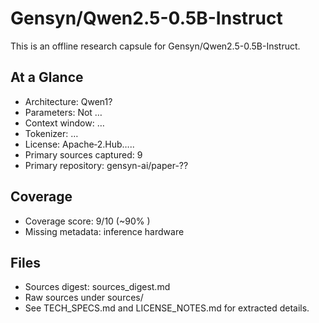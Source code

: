 # Gensyn/Qwen2.5-0.5B-Instruct

This is an offline research capsule for Gensyn/Qwen2.5-0.5B-Instruct.

## At a Glance
- Architecture: Qwen1?
- Parameters: Not …
- Context window: …
- Tokenizer: …
- License: Apache‑2.Hub…..
- Primary sources captured: 9
- Primary repository: gensyn-ai/paper-??

## Coverage

- Coverage score: 9/10 (~90% )
- Missing metadata: inference hardware

## Files
- Sources digest: sources_digest.md
- Raw sources under sources/
- See TECH_SPECS.md and LICENSE_NOTES.md for extracted details.